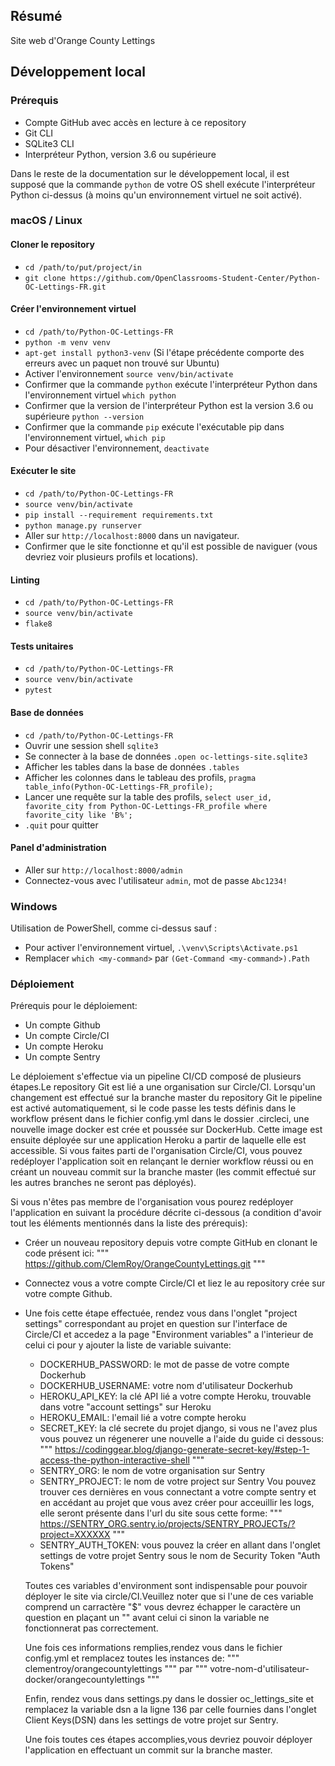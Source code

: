 ## Résumé

Site web d'Orange County Lettings

## Développement local

### Prérequis

- Compte GitHub avec accès en lecture à ce repository
- Git CLI
- SQLite3 CLI
- Interpréteur Python, version 3.6 ou supérieure

Dans le reste de la documentation sur le développement local, il est supposé que la commande `python` de votre OS shell exécute l'interpréteur Python ci-dessus (à moins qu'un environnement virtuel ne soit activé).

### macOS / Linux

#### Cloner le repository

- `cd /path/to/put/project/in`
- `git clone https://github.com/OpenClassrooms-Student-Center/Python-OC-Lettings-FR.git`

#### Créer l'environnement virtuel

- `cd /path/to/Python-OC-Lettings-FR`
- `python -m venv venv`
- `apt-get install python3-venv` (Si l'étape précédente comporte des erreurs avec un paquet non trouvé sur Ubuntu)
- Activer l'environnement `source venv/bin/activate`
- Confirmer que la commande `python` exécute l'interpréteur Python dans l'environnement virtuel
`which python`
- Confirmer que la version de l'interpréteur Python est la version 3.6 ou supérieure `python --version`
- Confirmer que la commande `pip` exécute l'exécutable pip dans l'environnement virtuel, `which pip`
- Pour désactiver l'environnement, `deactivate`

#### Exécuter le site

- `cd /path/to/Python-OC-Lettings-FR`
- `source venv/bin/activate`
- `pip install --requirement requirements.txt`
- `python manage.py runserver`
- Aller sur `http://localhost:8000` dans un navigateur.
- Confirmer que le site fonctionne et qu'il est possible de naviguer (vous devriez voir plusieurs profils et locations).

#### Linting

- `cd /path/to/Python-OC-Lettings-FR`
- `source venv/bin/activate`
- `flake8`

#### Tests unitaires

- `cd /path/to/Python-OC-Lettings-FR`
- `source venv/bin/activate`
- `pytest`

#### Base de données

- `cd /path/to/Python-OC-Lettings-FR`
- Ouvrir une session shell `sqlite3`
- Se connecter à la base de données `.open oc-lettings-site.sqlite3`
- Afficher les tables dans la base de données `.tables`
- Afficher les colonnes dans le tableau des profils, `pragma table_info(Python-OC-Lettings-FR_profile);`
- Lancer une requête sur la table des profils, `select user_id, favorite_city from
  Python-OC-Lettings-FR_profile where favorite_city like 'B%';`
- `.quit` pour quitter

#### Panel d'administration

- Aller sur `http://localhost:8000/admin`
- Connectez-vous avec l'utilisateur `admin`, mot de passe `Abc1234!`

### Windows

Utilisation de PowerShell, comme ci-dessus sauf :

- Pour activer l'environnement virtuel, `.\venv\Scripts\Activate.ps1` 
- Remplacer `which <my-command>` par `(Get-Command <my-command>).Path`

### Déploiement

Prérequis pour le déploiement:
- Un compte Github
- Un compte Circle/CI
- Un compte Heroku
- Un compte Sentry

 Le déploiement s'effectue via un pipeline CI/CD composé de plusieurs étapes.Le repository Git est lié a une organisation sur Circle/CI.
 Lorsqu'un changement est effectué sur la branche master du repository Git le pipeline est activé automatiquement, si le code passe les tests définis
 dans le workflow présent dans le fichier config.yml dans le dossier .circleci, une nouvelle image docker est crée et poussée sur DockerHub.
 Cette image est ensuite déployée sur une application Heroku a partir de laquelle elle est accessible.
 Si vous faites parti de l'organisation Circle/CI, vous pouvez redéployer l'application soit en relançant le dernier workflow réussi ou en créant un
 nouveau commit sur la branche master (les commit effectué sur les autres branches ne seront pas déployés).

  Si vous n'êtes pas membre de l'organisation vous pourez redéployer l'application en suivant la procédure décrite ci-dessous (a condition d'avoir tout 
  les éléments mentionnés dans la liste des prérequis):
- Créer un nouveau repository depuis votre compte GitHub en clonant le code présent ici:
"""
https://github.com/ClemRoy/OrangeCountyLettings.git
"""
- Connectez vous a votre compte Circle/CI et liez le au repository crée sur votre compte Github.
- Une fois cette étape effectuée, rendez vous dans l'onglet "project settings" correspondant au projet en question sur l'interface de Circle/CI et accedez 
a la page "Environment variables" a l'interieur de celui ci pour y ajouter la liste de variable suivante:
  - DOCKERHUB_PASSWORD: le mot de passe de votre compte Dockerhub
  - DOCKERHUB_USERNAME: votre nom d'utilisateur Dockerhub
  - HEROKU_API_KEY: la clé API lié a votre compte Heroku, trouvable dans votre "account settings" sur Heroku
  - HEROKU_EMAIL: l'email lié a votre compte heroku
  - SECRET_KEY: la clé secrete du projet django, si vous ne l'avez plus vous pouvez un régenerer une nouvelle a l'aide du guide ci dessous:
  """
  https://codinggear.blog/django-generate-secret-key/#step-1-access-the-python-interactive-shell
  """
  - SENTRY_ORG: le nom de votre organisation sur Sentry
  - SENTRY_PROJECT: le nom de votre project sur Sentry
  Vou pouvez trouver ces dernières en vous connectant a votre compte sentry et en accédant au projet que vous avez créer pour acceuillir les logs, elle seront présente dans l'url du site sous cette forme:
  """
  https://SENTRY_ORG.sentry.io/projects/SENTRY_PROJECTs/?project=XXXXXX
  """
  - SENTRY_AUTH_TOKEN: vous pouvez la créer en allant dans l'onglet settings de votre projet Sentry sous le nom de Security Token "Auth Tokens"

  Toutes ces variables d'environment sont indispensable pour pouvoir déployer le site via circle/CI.Veuillez noter que si l'une de ces variable comprend un carractère "$"
  vous devrez échapper le caractère un question en plaçant un "\" avant celui ci sinon la variable ne fonctionnerat pas correctement.

  Une fois ces informations remplies,rendez vous dans le fichier config.yml et remplacez toutes les instances de: 
  """
  clementroy/orangecountylettings
  """
  par 
  """
  votre-nom-d'utilisateur-docker/orangecountylettings
  """

  Enfin, rendez vous dans settings.py dans le dossier oc_lettings_site et remplacez la variable dsn a la ligne 136 par celle fournies dans l'onglet Client Keys(DSN)
  dans les settings de votre projet sur Sentry.

  Une fois toutes ces étapes accomplies,vous devriez pouvoir déployer l'application en effectuant un commit sur la branche master.